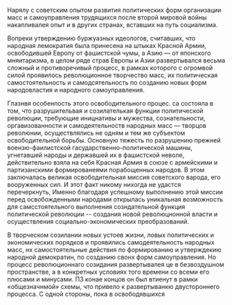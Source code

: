 Нарялу с советским опытом развития политических форм организации масс и самоуправления трудящихся после второй мировой войны накапливалея опыт и в других странах, вставших на путь социализма.

Вопреки утверждению буржуазных идеологов, считавших, что народная лемократия была принесена на штыках Красной Армии, освободившей Европу от фашистской чумы, а Азию — от японского мняитаризма, в целом ряде страв Европы и Азии развертывался весьма сложный и противоречивый процесс, в рамках которого с огромвой силой проявилось революционное творчество масс, их политическая самостоятельность и самодсятельность по созданию новых форм народовластия и народного самоуправления.

Глазнвя особенпость этого освободительного процес. са состояла в том, что разрушительвая и созилателькая функции политической революции, требующие иницнативы и мужества, сознательности, оргавизованности и самодеятельноств народных масс — творцов революнии, осуществлялись не одням и тем же субъектом освободительной борьбы. Основную тяжесть по разрушению прежней воензю-фаилистской гасударственно-политической машины, угнетавшей народы и державшей их в фашистской неволе, действительно взяла на себя Красная Армия в союзе с армейскими и партизанскими формированеями порабощенных народов. В этом заключалась великая освободительная миссия советского варода, его вооруженных сил. И этот факт никому нихогда не удастся перечеркнуть, Именно благодаря успешному выполнению этой миссии перед освобожденными народами открылась уникальная возможность для самсстоятельного выполнения созндательной функция политической революции -- создания новой революцнонной власти и осуществления социально-экономических преобразований.

В творческом созилании новых устоев жизни, ловых политических и экономических порядков и проявились самодеятельность народных масс, нх самостоятельные действия по формированию и утверждекию народной демократин, по созданию свонх форм самоуправления. Но процесс революционнаго созидания развертывалея це в безвоздушном пространстве, а в конкретных условиях того времени со всеми его плюсами и минусами. ПЗ конае концов он был втиенут в рамки «общезначнмой» схемы, что привело к развертыванкю двустороннего процесса. С одной стороны, пока в освободявшихся
